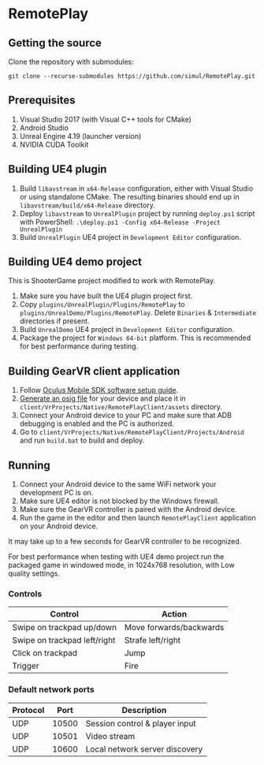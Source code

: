 # RemotePlay

## Getting the source

Clone the repository with submodules:

    git clone --recurse-submodules https://github.com/simul/RemotePlay.git

## Prerequisites

1. Visual Studio 2017 (with Visual C++ tools for CMake)
2. Android Studio
3. Unreal Engine 4.19 (launcher version)
4. NVIDIA CUDA Toolkit
	
## Building UE4 plugin

1. Build `libavstream` in `x64-Release` configuration, either with Visual Studio or using standalone CMake. The resulting binaries should end up in `libavstream/build/x64-Release` directory.
2. Deploy `libavstream` to `UnrealPlugin` project by running `deploy.ps1` script with PowerShell:
`.\deploy.ps1 -Config x64-Release -Project UnrealPlugin`
3. Build `UnrealPlugin` UE4 project in `Development Editor` configuration.

## Building UE4 demo project

This is ShooterGame project modified to work with RemotePlay.

1. Make sure you have built the UE4 plugin project first.
2. Copy `plugins/UnrealPlugin/Plugins/RemotePlay` to `plugins/UnrealDemo/Plugins/RemotePlay`. Delete `Binaries` & `Intermediate` directories if present.
3. Build `UnrealDemo` UE4 project in `Development Editor` configuration.
4. Package the project for `Windows 64-bit` platform. This is recommended for best performance during testing.

## Building GearVR client application

1. Follow [Oculus Mobile SDK software setup guide](https://developer.oculus.com/documentation/mobilesdk/latest/concepts/mobile-studio-setup-android/).
2. [Generate an osig file](https://dashboard.oculus.com/tools/osig-generator/) for your device and place it in `client/VrProjects/Native/RemotePlayClient/assets` directory.
3. Connect your Android device to your PC and make sure that ADB debugging is enabled and the PC is authorized.
4. Go to `client/VrProjects/Native/RemotePlayClient/Projects/Android` and run `build.bat` to build and deploy.

## Running

1. Connect your Android device to the same WiFi network your development PC is on.
2. Make sure UE4 editor is not blocked by the Windows firewall.
3. Make sure the GearVR controller is paired with the Android device.
4. Run the game in the editor and then launch `RemotePlayClient` application on your Android device.

It may take up to a few seconds for GearVR controller to be recognized.

For best performance when testing with UE4 demo project run the packaged game in windowed mode, in 1024x768 resolution, with Low quality settings.

### Controls

| Control | Action |
|--|--|
| Swipe on trackpad up/down | Move forwards/backwards |
| Swipe on trackpad left/right | Strafe left/right |
| Click on trackpad | Jump |
| Trigger | Fire |

### Default network ports

| Protocol | Port  | Description |
| ---------|-------|-------------|
| UDP      | 10500 | Session control & player input
| UDP      | 10501 | Video stream
| UDP      | 10600 | Local network server discovery

